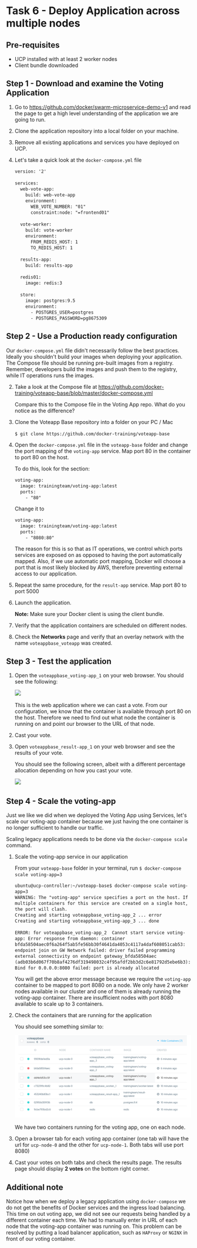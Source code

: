 # Task 6 - Deploy Application across multiple nodes

## Pre-requisites
- UCP installed with at least 2 worker nodes
- Client bundle downloaded 

## Step 1 - Download and examine the Voting Application

1. Go to https://github.com/docker/swarm-microservice-demo-v1 and read the page to get a high level understanding of the application we are going
   to run.
2. Clone the application repository into a local folder on your machine.
3. Remove all existing applications and services you have deployed on UCP.  

4. Let's take a quick look at the `docker-compose.yml` file
   
   ```
   version: '2'

   services:
     web-vote-app:
       build: web-vote-app
       environment:
         WEB_VOTE_NUMBER: "01"
         constraint:node: "=frontend01"

     vote-worker:
       build: vote-worker
       environment:
         FROM_REDIS_HOST: 1
         TO_REDIS_HOST: 1

     results-app:
       build: results-app

     redis01:
       image: redis:3

     store:
       image: postgres:9.5
       environment:
         - POSTGRES_USER=postgres
         - POSTGRES_PASSWORD=pg8675309
   ```

## Step 2 - Use a Production ready configuration
 
Our `docker-compose.yml` file didn't necessarily follow the best practices. Ideally you shouldn't build your images when deploying your application. The Compose
file should be running pre-built images from a registry. Remember, developers build the images and push them to the registry, while IT operations runs the images.
   
2. Take a look at the Compose file at [](https://github.com/docker-training/voteapp-base/blob/master/docker-compose.yml)https://github.com/docker-training/voteapp-base/blob/master/docker-compose.yml

   Compare this to the Compose file in the Voting App repo. What do you notice as the difference?

3. Clone the Voteapp Base repository into a folder on your PC / Mac

   `$ git clone https://github.com/docker-training/voteapp-base`
   
4. Open the `docker-compose.yml` file in the `voteapp-base` folder and change the port mapping of the `voting-app` service. Map port 80 in the container to port 80 on the host.

   To do this, look for the section:
   ```
   voting-app:
     image: trainingteam/voting-app:latest
     ports:
       - "80"
   ```
   
   Change it to 
   ```
   voting-app:
     image: trainingteam/voting-app:latest
     ports:
       - "8080:80"
   ```
   
   The reason for this is so that as IT operations, we control which ports services are exposed on as opposed to having the port automatically mapped. Also, if 
   we use automatic port mapping, Docker will choose a port that is most likely blocked by AWS, therefore preventing external access to our application.
   
5. Repeat the same procedure, for the `result-app` service. Map port 80 to port 5000
   
6. Launch the application.
   
   **Note:** Make sure your Docker client is using the client bundle. 
   
7. Verify that the application containers are scheduled on different nodes.

8. Check the **Networks** page and verify that an overlay network with the name `voteappbase_voteapp` was created.
   
## Step 3 - Test the application

1. Open the `voteappbase_voting-app_1` on your web browser. You should see the following:

   ![](images/IG_ucp02_t6_voting_cats_or_dogs.PNG)

   This is the web application where we can cast a vote. From our configuration, we know that the container is available through port 80 on the host. Therefore
   we need to find out what node the container is running on and point our browser to the URL of that node.
   
2. Cast your vote.

3. Open `voteappbase_result-app_1` on your web browser and see the results of your vote.
   
   You should see the following screen, albeit with a different percentage allocation depending on how you cast your vote.
   
   ![](images/IG_ucp02_t6_VoteResults.PNG)
   

## Step 4 - Scale the voting-app

Just we like we did when we deployed the Voting App using Services, let's scale our voting-app container because we just having the one container is no longer sufficient to handle our traffic. 

Scaling legacy applications needs to be done via the `docker-compose scale` command.

1. Scale the voting-app service in our application

   From your `voteapp-base` folder in your terminal, run `$ docker-compose scale voting-app=3`
   
   ```
   ubuntu@ucp-controller:~/voteapp-base$ docker-compose scale voting-app=3
   WARNING: The "voting-app" service specifies a port on the host. If multiple containers for this service are created on a single host, the port will clash.
   Creating and starting voteappbase_voting-app_2 ... error
   Creating and starting voteappbase_voting-app_3 ... done

   ERROR: for voteappbase_voting-app_2  Cannot start service voting-app: Error response from daemon: container bfda58504aec0f6a264f5ab5fe56bb30f4641da4053c4117a4daf608051cab53: endpoint join on GW Network failed: driver failed programming external connectivity on endpoint gateway_bfda58504aec (adb03b6d067f70b8af4276df319498032c4f95afdf2bb3d2c6e81792d5ebe6b3): Bind for 0.0.0.0:8080 failed: port is already allocated
   ```
   
   You will get the above error message because we require the `voting-app` container to be mapped to port 8080 on a node. We only have 2 worker nodes available in our cluster and one of them is already running the voting-app 
   container. There are insufficient nodes with port 8080 available to scale up to 3 containers. 
   
2. Check the containers that are running for the application
    
   You should see something similar to:
   
   ![](images/DEOPS-legacy_voting_app.PNG)
   
   We have two containers running for the voting app, one on each node.
   
3. Open a browser tab for each voting app container (one tab will have the url for `ucp-node-0` and the other for `ucp-node-1`. Both tabs will use port 8080)

4. Cast your votes on both tabs and check the results page. The results page should display **2 votes** on the bottom right corner.    
   

## Additional note

Notice how when we deploy a legacy application using `docker-compose` we do not get the benefits of Docker services and the ingress load balancing. This time on out voting app, 
we did not see our requests being handled by a different container each time. We had to manually enter in URL of each node that the voting-app container was running on. This problem can be 
resolved by putting a load balancer application, such as `HAProxy` or `NGINX` in front of our voting container.  
   
   
